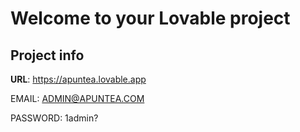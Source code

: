 # Welcome to your Lovable project

## Project info

**URL**: https://apuntea.lovable.app

EMAIL: ADMIN@APUNTEA.COM

PASSWORD: 1admin?
